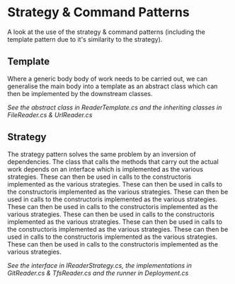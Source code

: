 ﻿# Strategy & Command Patterns

A look at the use of the strategy & command patterns (including the template pattern due to it's similarity to the strategy).

## Template

Where a generic body body of work needs to be carried out, we can generalise the main body into a template as an abstract class which can then be implemented by the downstream classes.

*See the abstract class in ReaderTemplate.cs and the inheriting classes in FileReader.cs & UrlReader.cs*

## Strategy

The strategy pattern solves the same problem by an inversion of dependencies. The class that calls the methods that carry out the actual work depends on an interface which is implemented as the various strategies. These can then be used in calls to the constructoris implemented as the various strategies. These can then be used in calls to the constructoris implemented as the various strategies. These can then be used in calls to the constructoris implemented as the various strategies. These can then be used in calls to the constructoris implemented as the various strategies. These can then be used in calls to the constructoris implemented as the various strategies. These can then be used in calls to the constructoris implemented as the various strategies. These can then be used in calls to the constructoris implemented as the various strategies. These can then be used in calls to the constructoris implemented as the various strategies.

*See the interface in IReaderStrategy.cs, the implementations in GitReader.cs & TfsReader.cs and the runner in Deployment.cs*